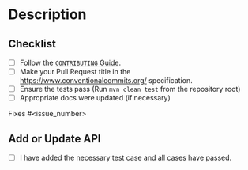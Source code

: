 # Description

<!-- Thanks for opening a Pull Request, Describe Your PR Here -->



## Checklist

<!-- Before submitting your PR, there are a few things you can do to make sure it goes smoothly: -->

- [ ] Follow the [`CONTRIBUTING` Guide](https://github.com/THUDM/z-ai-sdk-java/blob/main/CONTRIBUTING.md).
- [ ] Make your Pull Request title in the <https://www.conventionalcommits.org/> specification.
- [ ] Ensure the tests pass (Run `mvn clean test` from the repository root)
- [ ] Appropriate docs were updated (if necessary)

Fixes #<issue_number> 

## Add or Update API

- [ ] I have added the necessary test case and all cases have passed.
